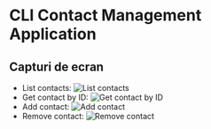 # CLI Contact Management Application

## Capturi de ecran

- List contacts: ![List contacts](https://ibb.co/KW2K7qc)
- Get contact by ID: ![Get contact by ID](https://ibb.co/1QjMKFV)
- Add contact: ![Add contact](https://ibb.co/nrtX6Lb)
- Remove contact: ![Remove contact](https://ibb.co/vd31KJT)

